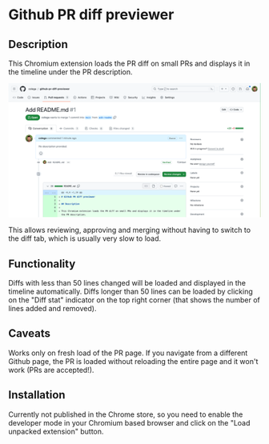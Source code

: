 # Github PR diff previewer

## Description

This Chromium extension loads the PR diff on small PRs and displays it in the timeline under the PR description.

![Screenshot](./images/screenshot.png)

This allows reviewing, approving and merging without having to switch to the diff tab, which is usually very slow to load.

## Functionality

Diffs with less than 50 lines changed will be loaded and displayed in the timeline automatically. 
Diffs longer than 50 lines can be loaded by clicking on the "Diff stat" indicator on the top right corner (that shows the number of lines added and removed).

## Caveats

Works only on fresh load of the PR page. If you navigate from a different Github page, the PR is loaded without reloading the entire page and it won't work (PRs are accepted!).

## Installation

Currently not published in the Chrome store, so you need to enable the developer mode in your Chromium based browser and click on the "Load unpacked extension" button. 